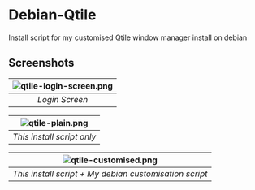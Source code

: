 # Debian-Qtile
Install script for my customised Qtile window manager install on debian

## Screenshots
| ![qtile-login-screen.png](https://github.com/shreyasastech/debian-qtile/assets/137637016/d687aa93-42c8-4006-a142-fefbceb32d4d) | 
|:--:| 
| *Login Screen* |

| ![qtile-plain.png](https://github.com/shreyasastech/debian-qtile/assets/137637016/032b3f5c-0611-4830-8ead-1826efb8db0c) | 
|:--:| 
| *This install script only* |

| ![qtile-customised.png]() | 
|:--:| 
| *This install script + My debian customisation script* |
